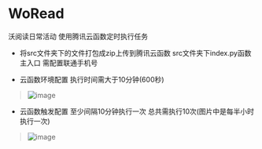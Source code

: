 # WoRead
沃阅读日常活动 使用腾讯云函数定时执行任务

+ 将src文件夹下的文件打包成zip上传到腾讯云函数 src文件夹下index.py函数主入口 需配置联通手机号

+ 云函数环境配置 执行时间需大于10分钟(600秒)
> ![image](https://user-images.githubusercontent.com/49028484/127760009-ea0a3a13-cda9-4f0a-a726-db21226417d9.png)

+ 云函数触发配置 至少间隔10分钟执行一次 总共需执行10次(图片中是每半小时执行一次)
> ![image](https://user-images.githubusercontent.com/49028484/127760022-ca02d98d-456f-4a63-ba7a-572dfe3bbc38.png)


